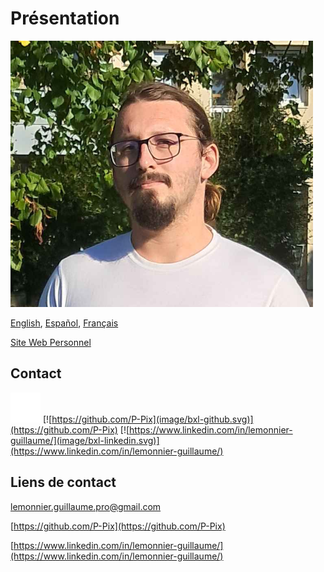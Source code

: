 # Présentation 

![Photo de profile](./image/PP.png)

[English][EN],
[Español][ES],
[Français][FR]

[EN]:lang/README.en.md
[ES]:lang/README.es.md
[FR]:lang/README.fr.md

[Site Web Personnel](https://p-pix.github.io/)

## Contact

[![mailto:lemonnier.guillaume.pro@gmail.com](image/bxl-mail.svg)](mailto:lemonnier.guillaume.pro@gmail.com)
[![https://github.com/P-Pix](image/bxl-github.svg)](https://github.com/P-Pix)
[![https://www.linkedin.com/in/lemonnier-guillaume/](image/bxl-linkedin.svg)](https://www.linkedin.com/in/lemonnier-guillaume/)

## Liens de contact

[lemonnier.guillaume.pro@gmail.com](mailto:lemonnier.guillaume.pro@gmail.com)

[https://github.com/P-Pix](https://github.com/P-Pix)

[https://www.linkedin.com/in/lemonnier-guillaume/](https://www.linkedin.com/in/lemonnier-guillaume/)

